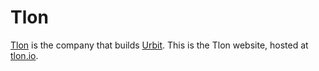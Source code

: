 # Tlon

[Tlon](https://en.wikipedia.org/wiki/Tl%C3%B6n,_Uqbar,_Orbis_Tertius) is the company that builds [Urbit](https://urbit.org). This is the Tlon website, hosted at [tlon.io](https://tlon.io).
